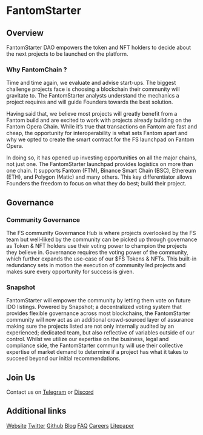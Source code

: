 # FantomStarter

## Overview

FantomStarter DAO empowers the token and NFT holders to decide about the next projects to be launched on the platform.

### Why FantomChain ?
Time and time again, we evaluate and advise start-ups. The biggest challenge projects
face is choosing a blockchain their community will gravitate to. The FantomStarter analysts
understand the mechanics a project requires and will guide Founders towards the best
solution.

Having said that, we believe most projects will greatly benefit from a Fantom build and are
excited to work with projects already building on the Fantom Opera Chain. While it’s true
that transactions on Fantom are fast and cheap, the opportunity for interoperability is what
sets Fantom apart and why we opted to create the smart contract for the FS launchpad on
Fantom Opera.

In doing so, it has opened up investing opportunities on all the major chains, not just one.
The FantomStarter launchpad provides logistics on more than one chain. It supports
Fantom (FTM), Binance Smart Chain (BSC), Ethereum (ETH), and Polygon (Matic) and many
others. This key differentiator allows Founders the freedom to focus on what they do best;
build their project.

## Governance
### Community Governance

The FS community Governance Hub is where projects
overlooked by the FS team but well-liked by the community can
be picked up through governance as Token & NFT holders use
their voting power to champion the projects they believe in.
Governance requires the voting power of the community, which
further expands the use-case of our $FS Tokens & NFTs. This
built-in redundancy sets in motion the execution of community
led projects and makes sure every opportunity for success is
given.

### Snapshot 
FantomStarter will empower the community by letting them vote on future IDO listings. Powered by Snapshot; a decentralized voting system that provides flexible governance across most blockchains, the FantomStarter community will now act as an additional crowd-sourced layer of assurance making sure the projects listed are not only internally audited by an experienced; dedicated team, but also reflective of variables outside of our control.
Whilst we utilize our expertise on the business, legal and compliance side, the FantomStarter community will use their collective expertise of market demand to determine if a project has what it takes to succeed beyond our initial recommendations.

## Join Us
Contact us on [Telegram](https://t.me/fantomstarter) or [Discord](https://discord.com/invite/nsMxVcNwy6)

## Additional links
[Website](https://fantomstarter.io/)
[Twitter](https://twitter.com/fantomstarter)
[Github](https://github.com/fantomstarter)
[Blog](https://blog.fantomstarter.io/)
[FAQ](https://fantomstarter.medium.com/fantomstarter-best-practices-52b9dba3c5f4)
[Careers](https://angel.co/company/fantomstarter/jobs)
[Litepaper](https://fantomstarterio.github.io/docs/English_Litepaper_v3.0.pdf)